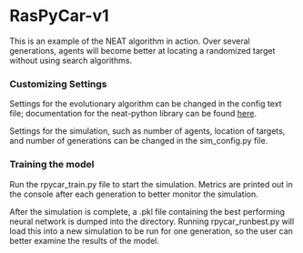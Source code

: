 # RasPyCar-v1
This is an example of the NEAT algorithm in action. Over several generations, agents will become better at locating a randomized target without using search algorithms.

### Customizing Settings
Settings for the evolutionary algorithm can be changed in the config text file; documentation for the neat-python library can be found [here](https://neat-python.readthedocs.io/en/latest/).

Settings for the simulation, such as number of agents, location of targets, and number of generations can be changed in the sim_config.py file.

### Training the model
Run the rpycar_train.py file to start the simulation. Metrics are printed out in the console after each generation to better monitor the simulation.

After the simulation is complete, a .pkl file containing the best performing neural network is dumped into the directory. Running rpycar_runbest.py will load this into a new simulation to be run for one generation, so the user can better examine the results of the model.

